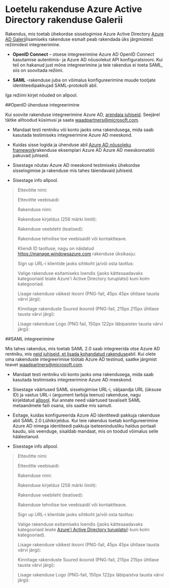 <properties
   pageTitle="Loetelu rakenduse Azure Active Directory rakenduse Galerii"
   description="Kuidas rakendus, mis toetab ühekordse sisselogimise Azure Active Directory Galerii loendis | Microsoft Azure'i"
   services="active-directory"
   documentationCenter="dev-center-name"
   authors="bryanla"
   manager="mbaldwin"
   editor=""/>

<tags
   ms.service="active-directory"
   ms.devlang="na"
   ms.topic="article"
   ms.tgt_pltfrm="na"
   ms.workload="identity"
   ms.date="09/16/2016"
   ms.author="mbaldwin"/>


# <a name="listing-your-application-in-the-azure-active-directory-application-gallery"></a>Loetelu rakenduse Azure Active Directory rakenduse Galerii

Rakendus, mis toetab ühekordse sisselogimise Azure Active Directory [Azure AD Galerii](https://azure.microsoft.com/marketplace/active-directory/all/)lisamiseks rakenduse esmalt peab rakendada üks järgmistest režiimidest integreerimine.

* **OpenID Connect** – otsese integreerimine Azure AD OpenID Connect kasutamise autentimis- ja Azure AD nõusolekut API konfiguratsiooni. Kui teil on hakanud just mõne integreerimine ja teie rakendus ei toeta SAML, siis on soovitada režiimi.

* **SAML** -rakenduse juba on võimalus konfigureerimine muude tootjate identiteedipakkujad SAML-protokolli abil.

Iga režiimi kirjet nõuded on allpool.

##<a name="openid-connect-integration"></a>OpenID ühenduse integreerimine

Kui soovite rakenduse integreerimine Azure AD, [arendaja juhiseid](active-directory-authentication-scenarios.md). Seejärel täitke alltoodud küsimusi ja saata waadpartners@microsoft.com.

* Mandaat testi rentniku või konto jaoks oma rakendusega, mida saab kasutada testimiseks integreerimine Azure AD meeskond.  

* Kuidas sisse logida ja ühenduse abil [Azure AD nõusoleku framework](active-directory-integrating-applications.md#overview-of-the-consent-framework)rakenduse eksemplari Azure AD Azure AD meeskonnatöö pakuvad juhiseid. 

* Sisestage nõutav Azure AD meeskond testimiseks ühekordse sisselogimise ja rakenduse mis tahes täiendavaid juhiseid. 

* Sisestage info allpool.

> Ettevõtte nimi:
> 
> Ettevõtte veebisaidi:
> 
> Rakenduse nimi:
> 
> Rakenduse kirjeldus (256 märki limiit):
> 
> Rakenduse veebileht (teatised):
> 
> Rakenduse tehnilise toe veebisaidil või kontaktteave.
> 
> Kliendi ID taotluse, nagu on näidatud https://manage.windowsazure.com rakenduse üksikasju:
> 
> Sign up URL-i klientide jaoks sihtkoht ja/või osta taotlus:
> 
> Valige rakenduse esitamiseks loendis (jaoks kättesaadavaks kategooriaid leiate Azure'i Active Directory turuplatsi) kuni kolm kategooriad.
> 
> Lisage rakenduse väikest ikooni (PNG-fail, 45px 45px ühtlase tausta värvi järgi):
> 
> Kinnitage rakenduste Suured ikoonid (PNG-fail, 215px 215px ühtlase tausta värvi järgi):
> 
> Lisage rakenduse Logo (PNG fail, 150px 122px läbipaistev tausta värvi järgi):

##<a name="saml-integration"></a>SAML integreerimine

Mis tahes rakendus, mis toetab SAML 2.0 saab integreerida otse Azure AD rentniku, mis [neid juhiseid, et lisada kohandatud rakenduse](active-directory-saas-custom-apps.md)abil. Kui olete oma rakenduste integreerimise töötab Azure AD testinud, saatke järgmist teavet <waadpartners@microsoft.com>.

* Mandaat testi rentniku või konto jaoks oma rakendusega, mida saab kasutada testimiseks integreerimine Azure AD meeskond.  

* Sisestage väärtused SAML sisselogimise URL-i, väljaandja URL (üksuse ID) ja vastus URL-i (argument tarbija teenus) rakenduse, nagu kirjeldatud [allpool](active-directory-saas-custom-apps.md). Kui annate need väärtused tavaliselt SAML metaandmete faili osana, siis saatke mis samuti.

* Esitage, kuidas konfigureerida Azure AD identiteedi pakkuja rakenduse abil SAML 2.0 Lühikirjeldus. Kui teie rakendus toetab konfigureerimine Azure AD nimega identiteedi pakkuja iseteenindusliku haldus portaali kaudu, siis veenduge, sisaldab mandaat, mis on toodud võimalus selle häälestanud.

* Sisestage info allpool.

> Ettevõtte nimi:
> 
> Ettevõtte veebisaidi:
> 
> Rakenduse nimi:
> 
> Rakenduse kirjeldus (256 märki limiit):
> 
> Rakenduse veebileht (teatised):
> 
> Rakenduse tehnilise toe veebisaidil või kontaktteave.
> 
> Sign up URL-i klientide jaoks sihtkoht ja/või osta taotlus:
> 
> Valige rakenduse esitamiseks loendis (jaoks kättesaadavaks kategooriaid leiate [Azure'i Active Directory turuplatsi](https://azure.microsoft.com/marketplace/active-directory/)) kuni kolm kategooriad).
> 
> Lisage rakenduse väikest ikooni (PNG-fail, 45px 45px ühtlase tausta värvi järgi):
> 
> Kinnitage rakenduste Suured ikoonid (PNG-fail, 215px 215px ühtlase tausta värvi järgi):
> 
> Lisage rakenduse Logo (PNG-fail, 150px 122px läbipaistva tausta värvi järgi):
